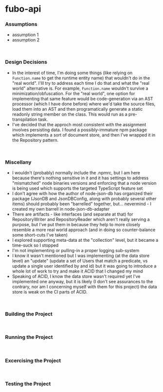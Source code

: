 # fubo-api
### Assumptions
- assumption 1
- assumption 2  
<br/>

### Design Decisions
- In the interest of time, I'm doing some things (like relying on `Function.name` to get the runtime entity name) that wouldn't do in the "real world". I'lll try to address each time I do that and what the "real world" alternative is. For example, `Function.name` wouldn't survive a minimization/obfuscation. For the "real world", one option for implementing that same feature would be code-generation via an AST processor (which I have done before) where we'd take the source files, load them into an AST and then programatically generate a static readonly string member on the class. This would run as a pre-transpilation task. 
- I've decided that the approch most consistent with the assignment involves persisting data. I found a possibly-immature npm package which implements a sort of document store, and then I've wrapped it in the Repository pattern.  
<br/>

### Miscellany
- I wouldn't (probably) normally include the .npmrc, but I am here because there's nothing sensitive in it and it has settings to address "mismatched" node binaries versions and enforcing that a node version is being used which supports the targeted TypeScript feature set
- I don't agree with how the author of node-json-db has organized their package (JsonDB and JsonDBConfig, along with probably several other items) should probably been "barrelled" together, but... nevermind - I created my own barrell in node-json-db-adapter
- There are artifacts - like interfaces (and separate at that) for RepositoryWriter and RepositoryReader which aren't really serving a purpose, but I've put them in because they help to more closely resemble a more real world approach (and in doing so counter-balance some short-cuts I've taken)
- I explored supporting meta-data at the "collection" level, but it became a time-suck so I stopped
- I'm not implementing or pulling-in a proper logging sub-system
- I know it wasn't mentioned but I was implementing (at the data store level) an "update" (update a set of Users that match a predicate, vs update a single user identified by and id) but it was going to introduce a whole lot of work to try and make it ACID that I changed my mind
- Speaking of ACID, I know the data store wasn't required yet I've implemented one anyway, but it is likely (I don't see assurances to the contrary, nor am I concerning myself with them for this project) the data store is weak on the CI parts of ACID.
<br/>

### Building the Project
  
<br/>

### Running the Project
  
<br/>

### Excercising the Project
  
<br/>

### Testing the Project
